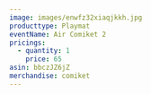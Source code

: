 ```yaml
---
image: images/enwfz32xiaqjkkh.jpg
producttype: Playmat
eventName: Air Comiket 2
pricings:
  - quantity: 1
    price: 65
asin: bbczJZ6jZ
merchandise: comiket
---
```

